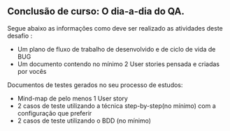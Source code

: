 ## Conclusão de curso: O dia-a-dia do QA.


 Segue abaixo as informações como deve ser realizado as atividades deste desafio : 

 - Um plano de fluxo de trabalho de desenvolvido e de ciclo de vida de BUG 
 - Um documento contendo no mínimo 2 User stories pensada e criadas por vocês

 Documentos de testes gerados no seu processo de estudos:
 
 - Mind-map de pelo menos 1 User story
 - 2 casos de teste utilizando a técnica step-by-step(no mínimo) com a configuração que preferir
 - 2 casos de teste utilizando o BDD (no mínimo)
